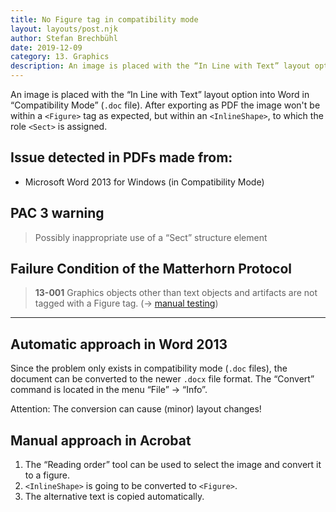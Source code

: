 ```yaml
---
title: No Figure tag in compatibility mode
layout: layouts/post.njk
author: Stefan Brechbühl
date: 2019-12-09
category: 13. Graphics
description: An image is placed with the “In Line with Text” layout option into Word in “Compatibility Mode” (.doc file). After exporting as PDF the image won't be within a <Figure> tag as expected, but within an , to which the role  is assigned.
---
```


An image is placed with the “In Line with Text” layout option into Word in “Compatibility Mode” (`.doc` file). After exporting as PDF the image won't be within a `<Figure>` tag as expected, but within an `<InlineShape>`, to which the role `<Sect>` is assigned.

## Issue detected in PDFs made from:

- Microsoft Word 2013 for Windows (in Compatibility Mode)

## PAC 3 warning

> Possibly inappropriate use of a “Sect” structure element

## Failure Condition of the Matterhorn Protocol

> **13-001** Graphics objects other than text objects and artifacts are not tagged with a Figure tag. (→ [manual testing](/glossary/#manual-testing))

---

## Automatic approach in Word 2013

Since the problem only exists in compatibility mode (`.doc` files), the document can be converted to the newer `.docx` file format. The “Convert” command is located in the menu “File” → “Info”.

Attention: The conversion can cause (minor) layout changes!

## Manual approach in Acrobat

1. The “Reading order” tool can be used to select the image and convert it to a figure.
2. `<InlineShape>` is going to be converted to `<Figure>`.
3. The alternative text is copied automatically.
